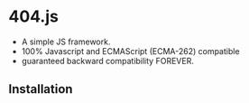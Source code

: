 404.js
======

* A simple JS framework.
* 100% Javascript and ECMAScript (ECMA-262) compatible
* guaranteed backward compatibility FOREVER.

Installation
------

